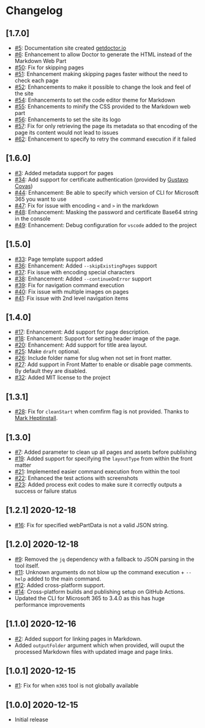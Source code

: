 # Changelog

## [1.7.0]

- [#5](https://github.com/estruyf/doctor/issues/5): Documentation site created [getdoctor.io](https://getdoctor.io)
- [#6](https://github.com/estruyf/doctor/issues/6): Enhancement to allow Doctor to generate the HTML instead of the Markdown Web Part
- [#50](https://github.com/estruyf/doctor/issues/50): Fix for skipping pages
- [#51](https://github.com/estruyf/doctor/issues/51): Enhancement making skipping pages faster without the need to check each page
- [#52](https://github.com/estruyf/doctor/issues/51): Enhancements to make it possible to change the look and feel of the site
- [#54](https://github.com/estruyf/doctor/issues/54): Enhancements to set the code editor theme for Markdown
- [#55](https://github.com/estruyf/doctor/issues/55): Enhancements to minify the CSS provided to the Markdown web part
- [#56](https://github.com/estruyf/doctor/issues/56): Enhancements to set the site its logo
- [#57](https://github.com/estruyf/doctor/issues/57): Fix for only retrieving the page its metadata so that encoding of the page its content would not lead to issues
- [#62](https://github.com/estruyf/doctor/issues/62): Enhancement to specify to retry the command execution if it failed

## [1.6.0]

- [#3](https://github.com/estruyf/doctor/issues/3): Added metadata support for pages
- [#34](https://github.com/estruyf/doctor/issues/34): Add support for certificate authentication (provided by [Gustavo Covas](https://github.com/gustavocovas))
- [#44](https://github.com/estruyf/doctor/issues/44): Enhancement: Be able to specify which version of CLI for Microsoft 365 you want to use
- [#47](https://github.com/estruyf/doctor/issues/47): Fix for issue with encoding `<` and `>` in the markdown
- [#48](https://github.com/estruyf/doctor/issues/48): Enhancement: Masking the password and certificate Base64 string in the console
- [#49](https://github.com/estruyf/doctor/issues/49): Enhancement: Debug configuration for `vscode` added to the project

## [1.5.0]

- [#33](https://github.com/estruyf/doctor/issues/33): Page template support added
- [#36](https://github.com/estruyf/doctor/issues/36): Enhancement: Added `--skipExistingPages` support
- [#37](https://github.com/estruyf/doctor/issues/37): Fix issue with encoding special characters
- [#38](https://github.com/estruyf/doctor/issues/38): Enhancement: Added `--continueOnError` support
- [#39](https://github.com/estruyf/doctor/issues/39): Fix for navigation command execution
- [#40](https://github.com/estruyf/doctor/issues/40): Fix issue with multiple images on pages
- [#41](https://github.com/estruyf/doctor/issues/41): Fix issue with 2nd level navigation items

## [1.4.0]

- [#17](https://github.com/estruyf/doctor/issues/17): Enhancement: Add support for page description.
- [#18](https://github.com/estruyf/doctor/issues/18): Enhancement: Support for setting header image of the page.
- [#20](https://github.com/estruyf/doctor/issues/20): Enhancement: Add support for title area layout.
- [#25](https://github.com/estruyf/doctor/issues/25): Make `draft` optional.
- [#26](https://github.com/estruyf/doctor/issues/26): Include folder name for slug when not set in front matter.
- [#27](https://github.com/estruyf/doctor/issues/27): Add support in Front Matter to enable or disable page comments. By default they are disabled.
- [#32](https://github.com/estruyf/doctor/issues/32): Added MIT license to the project

## [1.3.1]

- [#28](https://github.com/estruyf/doctor/issues/28): Fix for `cleanStart` when comfirm flag is not provided. Thanks to [Mark Heptinstall](https://github.com/mheptinstall).

## [1.3.0]

- [#7](https://github.com/estruyf/doctor/issues/21): Added parameter to clean up all pages and assets before publishing
- [#19](https://github.com/estruyf/doctor/issues/19): Added support for specifying the `layoutType` from within the front matter
- [#21](https://github.com/estruyf/doctor/issues/21): Implemented easier command execution from within the tool
- [#22](https://github.com/estruyf/doctor/issues/22): Enhanced the test actions with screenshots
- [#23](https://github.com/estruyf/doctor/issues/23): Added process exit codes to make sure it correctly outputs a success or failure status

## [1.2.1] 2020-12-18

- [#16](https://github.com/estruyf/doctor/issues/16): Fix for specified webPartData is not a valid JSON string.

## [1.2.0] 2020-12-18

- [#9](https://github.com/estruyf/doctor/issues/9): Removed the `jq` dependency with a fallback to JSON parsing in the tool itself.
- [#11](https://github.com/estruyf/doctor/issues/11): Unknown arguments do not blow up the command execution + `--help` added to the main command.
- [#12](https://github.com/estruyf/doctor/issues/12): Added cross-platform support.
- [#14](https://github.com/estruyf/doctor/issues/14): Cross-platform builds and publishing setup on GitHub Actions.
- Updated the CLI for Microsoft 365 to 3.4.0 as this has huge performance improvements

## [1.1.0] 2020-12-16

- [#2](https://github.com/estruyf/doctor/issues/2): Added support for linking pages in Markdown.
- Added `outputFolder` argument which when provided, will ouput the processed Markdown files with updated image and page links.

## [1.0.1] 2020-12-15

- [#1](https://github.com/estruyf/doctor/issues/1): Fix for when `m365` tool is not globally available

## [1.0.0] 2020-12-15

- Initial release